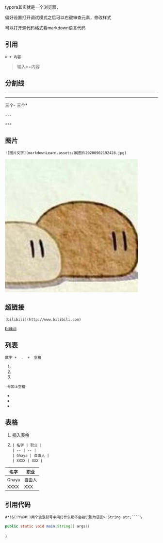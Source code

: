 typora其实就是一个浏览器，

偏好设置打开调试模式之后可以右键审查元素，修改样式

可以打开源代码格式看markdown语言代码

## 引用

`> + 内容`

> 输入>+内容

## 分割线

---

***

三个- 三个*

`---`

`***`



## 图片

`![图片文字](markdownLearn.assets/QQ图片20200902192428.jpg)`



![图片文字](markdownLearn.assets/QQ图片20200902192428.jpg)

## 超链接

`[bilibili](http://www.bilibili.com)`

[bilibili](http://www.bilibili.com)



## 列表

`数字 +  .  +  空格`

1.  
2.  
3.  

`-号加上空格`

- 
-  
-  



## 表格

1. 插入表格

2. ```tex
   | 名字 | 职业 |
   | -- | -- |
   | Ghaya | 自由人 |
   | XXXX | XXX |
   ```






| 名字 | 职业 |
| -- | -- |
| Ghaya | 自由人 |
| XXXX | XXX |



## 引用代码

`#*!&(!Y%@#!)两个波浪引号中间打什么都不会被识别为语言> String str;````\`



```java
public static void main(String[] args){
    
}
```










